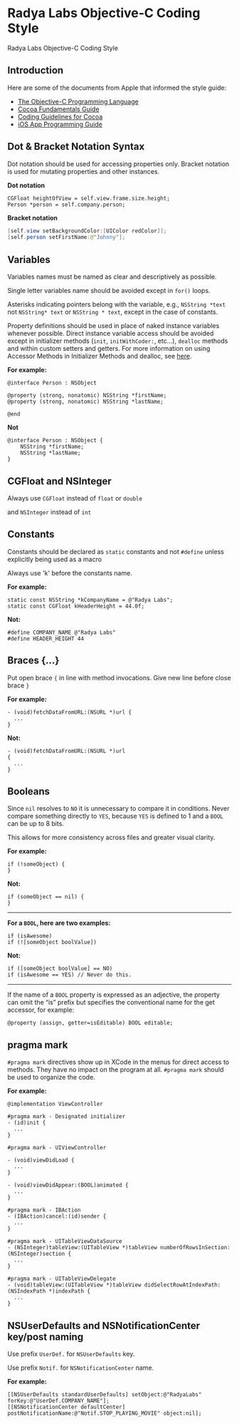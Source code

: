 Radya Labs Objective-C Coding Style
=======================================

Radya Labs Objective-C Coding Style

## Introduction
Here are some of the documents from Apple that informed the style guide:

* [The Objective-C Programming Language](http://developer.apple.com/library/mac/#documentation/Cocoa/Conceptual/ObjectiveC/Introduction/introObjectiveC.html)
* [Cocoa Fundamentals Guide](https://developer.apple.com/library/mac/#documentation/Cocoa/Conceptual/CocoaFundamentals/Introduction/Introduction.html)
* [Coding Guidelines for Cocoa](https://developer.apple.com/library/mac/#documentation/Cocoa/Conceptual/CodingGuidelines/CodingGuidelines.html)
* [iOS App Programming Guide](http://developer.apple.com/library/ios/#documentation/iphone/conceptual/iphoneosprogrammingguide/Introduction/Introduction.html)

## Dot & Bracket Notation Syntax
Dot notation should be used for accessing properties only.
Bracket notation is used for mutating properties and other instances.

**Dot notation**
```objc
CGFloat heightOfView = self.view.frame.size.height;
Person *person = self.company.person;
```

**Bracket notation**
```java
[self.view setBackgroundColor:[UIColor redColor]];
[self.person setFirstName:@"Johnny"];
```

## Variables
Variables names must be named as clear and descriptively as possible.

Single letter variables name should be avoided except in `for()` loops.

Asterisks indicating pointers belong with the variable, e.g., `NSString *text` not `NSString* text` or `NSString * text`, except in the case of constants.

Property definitions should be used in place of naked instance variables whenever possible. Direct instance variable access should be avoided except in initializer methods (`init`, `initWithCoder:`, etc…), `dealloc` methods and within custom setters and getters. For more information on using Accessor Methods in Initializer Methods and dealloc, see [here](https://developer.apple.com/library/mac/documentation/Cocoa/Conceptual/MemoryMgmt/Articles/mmPractical.html#//apple_ref/doc/uid/TP40004447-SW6).

**For example:**
```objc
@interface Person : NSObject

@property (strong, nonatomic) NSString *firstName;
@property (strong, nonatomic) NSString *lastName;

@end
```

**Not**
```objc
@interface Person : NSObject {
	NSString *firstName;
	NSString *lastName;
}
```

## CGFloat and NSInteger
Always use `CGFloat` instead of `float` or `double`

and `NSInteger` instead of `int`

## Constants
Constants should be declared as `static` constants and not `#define` unless explicitly being used as a macro

Always use 'k' before the constants name.

**For example:**
```objc
static const NSString *kCompanyName = @"Radya Labs";
static const CGFloat kHeaderHeight = 44.0f;
```

**Not:**
```objc
#define COMPANY_NAME @"Radya Labs"
#define HEADER_HEIGHT 44
```

## Braces {...}
Put open brace `{` in line with method invocations.
Give new line before close brace `}`

**For example:**
```objc
- (void)fetchDataFromURL:(NSURL *)url {
  ...
}
```

**Not:**
```objc
- (void)fetchDataFromURL:(NSURL *)url
{
  ...
}
```

## Booleans
Since `nil` resolves to `NO` it is unnecessary to compare it in conditions. Never compare something directly to `YES`, because `YES` is defined to 1 and a `BOOL` can be up to 8 bits.

This allows for more consistency across files and greater visual clarity.

**For example:**
```objc
if (!someObject) {
}
```

**Not:**
```objc
if (someObject == nil) {
}
```

-----
**For a `BOOL`, here are two examples:**
```objc
if (isAwesome)
if (![someObject boolValue])
```

**Not:**
```objc
if ([someObject boolValue] == NO)
if (isAwesome == YES) // Never do this.
```
-----
If the name of a `BOOL` property is expressed as an adjective, the property can omit the “is” prefix but specifies the conventional name for the get accessor, for example:

```objc
@property (assign, getter=isEditable) BOOL editable;
```

## pragma mark
`#pragma mark` directives show up in XCode in the menus for direct access to methods. They have no impact on the program at all.
`#pragma mark` should be used to organize the code.

**For example:**
```objc
@implementation ViewController

#pragma mark - Designated initializer
- (id)init {
  ...
}

#pragma mark - UIViewController

- (void)viewDidLoad {
  ...
}

- (void)viewDidAppear:(BOOL)animated {
  ...
}

#pragma mark - IBAction
- (IBAction)cancel:(id)sender {
  ...
}

#pragma mark - UITableViewDataSource
- (NSInteger)tableView:(UITableView *)tableView numberOfRowsInSection:(NSInteger)section {
  ...
}

#pragma mark - UITableViewDelegate
- (void)tableView:(UITableView *)tableView didSelectRowAtIndexPath:(NSIndexPath *)indexPath {
  ...
}
```

## NSUserDefaults and NSNotificationCenter key/post naming
Use prefix `UserDef.` for `NSUserDefaults` key.

Use prefix `Notif.` for `NSNotificationCenter` name.

**For example:**
```objc
[[NSUserDefaults standardUserDefaults] setObject:@"RadyaLabs" forKey:@"UserDef.COMPANY_NAME"];
[[NSNotificationCenter defaultCenter] postNotificationName:@"Notif.STOP_PLAYING_MOVIE" object:nil];
```
